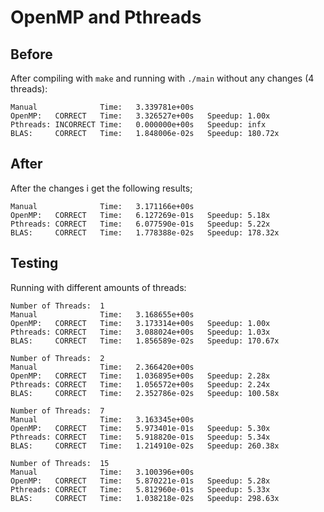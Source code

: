 # OpenMP and Pthreads

## Before

After compiling with `make` and running with `./main` without any changes (4 threads):

```.
Manual              Time:   3.339781e+00s
OpenMP:   CORRECT   Time:   3.326527e+00s   Speedup: 1.00x
Pthreads: INCORRECT Time:   0.000000e+00s   Speedup: infx
BLAS:     CORRECT   Time:   1.848006e-02s   Speedup: 180.72x
```

## After

After the changes i get the following results;

```.
Manual              Time:   3.171166e+00s
OpenMP:   CORRECT   Time:   6.127269e-01s   Speedup: 5.18x
Pthreads: CORRECT   Time:   6.077590e-01s   Speedup: 5.22x
BLAS:     CORRECT   Time:   1.778388e-02s   Speedup: 178.32x
```

## Testing

Running with different amounts of threads:

```-
Number of Threads:  1
Manual              Time:   3.168655e+00s
OpenMP:   CORRECT   Time:   3.173314e+00s   Speedup: 1.00x
Pthreads: CORRECT   Time:   3.088024e+00s   Speedup: 1.03x
BLAS:     CORRECT   Time:   1.856589e-02s   Speedup: 170.67x
```

```-
Number of Threads:  2
Manual              Time:   2.366420e+00s
OpenMP:   CORRECT   Time:   1.036895e+00s   Speedup: 2.28x
Pthreads: CORRECT   Time:   1.056572e+00s   Speedup: 2.24x
BLAS:     CORRECT   Time:   2.352786e-02s   Speedup: 100.58x
```

```-
Number of Threads:  7
Manual              Time:   3.163345e+00s
OpenMP:   CORRECT   Time:   5.973401e-01s   Speedup: 5.30x
Pthreads: CORRECT   Time:   5.918820e-01s   Speedup: 5.34x
BLAS:     CORRECT   Time:   1.214910e-02s   Speedup: 260.38x
```

```-
Number of Threads:  15
Manual              Time:   3.100396e+00s
OpenMP:   CORRECT   Time:   5.870221e-01s   Speedup: 5.28x
Pthreads: CORRECT   Time:   5.812960e-01s   Speedup: 5.33x
BLAS:     CORRECT   Time:   1.038218e-02s   Speedup: 298.63x
```